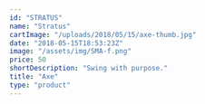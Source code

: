 ```yaml
---
id: "STRATUS"
name: "Stratus"
cartImage: "/uploads/2018/05/15/axe-thumb.jpg"
date: "2018-05-15T18:53:23Z"
image: "/assets/img/SMA-f.png"
price: 50
shortDescription: "Swing with purpose."
title: "Axe"
type: "product"
---
```

